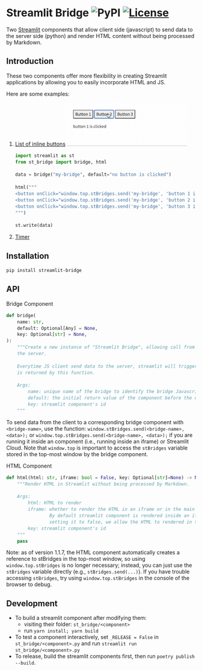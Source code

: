 # Streamlit Bridge ![PyPI](https://img.shields.io/pypi/v/streamlit-bridge) [![License](https://img.shields.io/badge/license-MIT-blue.svg)](https://opensource.org/licenses/MIT)

Two <a href="https://streamlit.io/">Streamlit</a> components that allow client side (javascript) to send data to the server side (python) and render HTML content without being processed by Markdown.

## Introduction

These two components offer more flexibility in creating Streamlit applications by allowing you to easily incorporate HTML and JS.

Here are some examples:

1. [List of inline buttons](/examples/inline_buttons.py) ![Streamlit inline buttons](/examples/inline_buttons.gif)

   ```python
   import streamlit as st
   from st_bridge import bridge, html

   data = bridge("my-bridge", default="no button is clicked")

   html("""
   <button onClick="window.top.stBridges.send('my-bridge', 'button 1 is clicked')">Button 1</button>
   <button onClick="window.top.stBridges.send('my-bridge', 'button 2 is clicked')">Button 2</button>
   <button onClick="window.top.stBridges.send('my-bridge', 'button 3 is clicked')">Button 3</button>
   """)

   st.write(data)
   ```

2. [Timer](/examples/timer.py)

## Installation

```bash
pip install streamlit-bridge
```

## API

Bridge Component

```python
def bridge(
    name: str,
    default: Optional[Any] = None,
    key: Optional[str] = None,
):
    """Create a new instance of "Streamlit Bridge", allowing call from the client to
    the server.

    Everytime JS client send data to the server, streamlit will trigger a rerun and the data
    is returned by this function.

    Args:
        name: unique name of the bridge to identify the bridge Javascript's call will send data to
        default: the initial return value of the component before the user has interacted with it.
        key: streamlit component's id
    """
```

To send data from the client to a corresponding bridge component with `<bridge-name>`, use the function: `window.stBridges.send(<bridge-name>, <data>);` or `window.top.stBridges.send(<bridge-name>, <data>);` if you are running it inside an component (i.e., running inside an iframe) or Streamlit Cloud. Note that `window.top` is important to access the `stBridges` variable stored in the top-most window by the bridge component.

HTML Component

```python
def html(html: str, iframe: bool = False, key: Optional[str]=None) -> None:
    """Render HTML in Streamlit without being processed by Markdown.

    Args:
        html: HTML to render
        iframe: whether to render the HTML in an iframe or in the main document.
                By default streamlit component is rendered inside an iframe, so by
                setting it to false, we allow the HTML to rendered in the main document.
        key: streamlit component's id
    """
    pass
```

Note: as of version 1.1.7, the HTML component automatically creates a reference to stBridges in the top-most window, so using `window.top.stBridges` is no longer necessary; instead, you can just use the `stBridges` variable directly (e.g., `stBridges.send(...)`). If you have trouble accessing `stBridges`, try using `window.top.stBridges` in the console of the browser to debug.

## Development

- To build a streamlit component after modifying them:
  - visiting their folder: `st_bridge/<component>`
  - run `yarn install; yarn build`
- To test a component interactively, set `_RELEASE = False` in `st_bridge/<component>.py` and run `streamlit run st_bridge/<component>.py`
- To release, build the streamlit components first, then run `poetry publish --build`.
